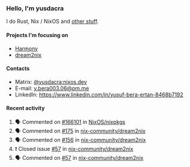 ### Hello, I'm yusdacra

I do Rust, Nix / NixOS and [other stuff](https://yusdacra.gitlab.io/about).

#### Projects I'm focusing on

- [Harmony](https://harmonyapp.io)
- [dream2nix](https://github.com/nix-community/dream2nix)

#### Contacts

- Matrix: [@yusdacra:nixos.dev](https://matrix.to/#/@yusdacra:nixos.dev)
- E-mail: y.bera003.06@pm.me
- LinkedIn: https://www.linkedin.com/in/yusuf-bera-ertan-8468b7192

#### Recent activity

<!--START_SECTION:activity-->
1. 🗣 Commented on [#166101](https://github.com/NixOS/nixpkgs/issues/166101) in [NixOS/nixpkgs](https://github.com/NixOS/nixpkgs)
2. 🗣 Commented on [#175](https://github.com/nix-community/dream2nix/issues/175) in [nix-community/dream2nix](https://github.com/nix-community/dream2nix)
3. 🗣 Commented on [#156](https://github.com/nix-community/dream2nix/issues/156) in [nix-community/dream2nix](https://github.com/nix-community/dream2nix)
4. ❗️ Closed issue [#57](https://github.com/nix-community/dream2nix/issues/57) in [nix-community/dream2nix](https://github.com/nix-community/dream2nix)
5. 🗣 Commented on [#57](https://github.com/nix-community/dream2nix/issues/57) in [nix-community/dream2nix](https://github.com/nix-community/dream2nix)
<!--END_SECTION:activity-->

